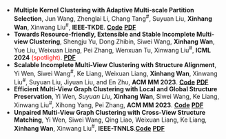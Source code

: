 - **Multiple Kernel Clustering with Adaptive Multi-scale Partition Selection**, Jun Wang, Zhenglai Li, Chang Tang<sup>#</sup>, Suyuan Liu, **Xinhang Wan**, Xinwang Liu<sup>#</sup>, **IEEE-TKDE**. [**Code**](https://github.com/WangJun2023/MPS) [**PDF**](https://ieeexplore.ieee.org/abstract/document/10529609)
- **Towards Resource-friendly, Extensible and Stable Incomplete Multi-view Clustering**, Shengju Yu, Dong Zhibin, Siwei Wang, **Xinhang Wan**, Yue Liu, Weixuan Liang, Pei Zhang, Wenxuan Tu, Xinwang Liu<sup>#</sup>, **ICML 2024** <font color="red" bgcolor=grey>(spotlight)</font>.
[**PDF**](https://icml.cc/virtual/2024/poster/34180)
- **Scalable Incomplete Multi-View Clustering with Structure Alignment**, Yi Wen, Siwei Wang<sup>#</sup>, Ke Liang, Weixuan Liang, **Xinhang Wan**, Xinwang Liu<sup>#</sup>, Suyuan Liu, Jiyuan Liu, and En Zhu, **ACM MM 2023**. [**Code**](https://github.com/wenyiwy99/SIMVC-SA) [**PDF**](https://dl.acm.org/doi/abs/10.1145/3581783.3611981)
- **Efficient Multi-View Graph Clustering with Local and Global Structure Preservation**, Yi Wen<sup>*</sup>, Suyuan Liu<sup>*</sup>, **Xinhang Wan**, Siwei Wang, Ke Liang, Xinwang Liu<sup>#</sup>, Xihong Yang, Pei Zhang, **ACM MM 2023**. [**Code**](https://github.com/wenyiwy99/EMVGC-LG) [**PDF**](https://dl.acm.org/doi/10.1145/3581783.3611986)
- **Unpaired Multi-View Graph Clustering with Cross-View Structure Matching**, Yi Wen, Siwei Wang, Qing Liao, Weixuan Liang, Ke Liang, **Xinhang Wan**, Xinwang Liu<sup>#</sup>, **IEEE-TNNLS**.[**Code**](https://github.com/wenyiwy99/UPMGC-SM) [**PDF**](https://ieeexplore.ieee.org/document/10205509/)
